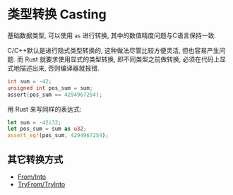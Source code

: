# 类型转换 Casting

基础数据类型, 可以使用 `as` 进行转换, 其中的数值精度问题与C语言保持一致.

C/C++默认是进行隐式类型转换的, 这种做法尽管比较方便灵活, 但也容易产生问题.
而 Rust 就要求使用显式的类型转换, 即不同类型之前做转换, 必须在代码上显式地描述出来, 否则编译器就报错.

```c
int sum = -42;
unsigned int pos_sum = sum;
assert(pos_sum == 4294967254);
```

用 Rust 来写同样的表达式:

```rust
let sum = -42i32;
let pos_sum = sum as u32;
assert_eq!(pos_sum, 4294967254);
```

## 其它转换方式

- [From/Into](../common-traits/from-into.md)
- [TryFrom/TryInto](../common-traits/try-from-try-into.md)